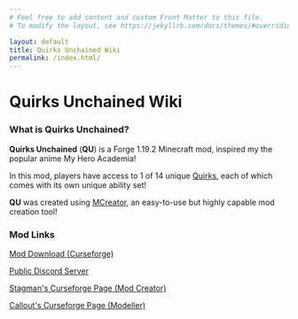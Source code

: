 ```yaml
---
# Feel free to add content and custom Front Matter to this file.
# To modify the layout, see https://jekyllrb.com/docs/themes/#overriding-theme-defaults

layout: default
title: Quirks Unchained Wiki
permalink: /index.html/
---
```


# Quirks Unchained Wiki

### What is Quirks Unchained?
**Quirks Unchained** (**QU**) is a Forge 1.19.2 Minecraft mod, inspired my the popular anime My Hero Academia!

In this mod, players have access to 1 of 14 unique [Quirks](./quirks), each of which comes with its own unique ability set!

**QU** was created using [MCreator](https://mcreator.net), an easy-to-use but highly capable mod creation tool!

### Mod Links
[Mod Download (Curseforge)](https://www.curseforge.com/minecraft/mc-mods/quirksunchained)

[Public Discord Server](https://discord.gg/5Kjepm9uTn)

[Stagman's Curseforge Page (Mod Creator)](https://curseforge.com/members/Stagman/projects)

[Callout's Curseforge Page (Modeller)](https://curseforge.com/members/callout662/projects)


